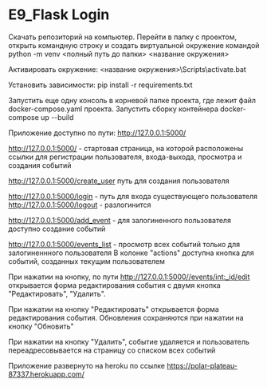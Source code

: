 # E9_Flask Login

Скачать репозиторий на компьютер. Перейти в папку с проектом, открыть командную строку и создать виртуальной окружение командой python -m venv <полный путь до папки> <название окружения>

Активировать окружение: <название окружения>\Scripts\activate.bat

Установить зависимости: pip install -r requirements.txt

Запустить еще одну консоль в корневой папке проекта, где лежит файл docker-compose.yaml проекта. Запустить сборку контейнера docker-compose up --build

Приложение доступно по пути: http://127.0.0.1:5000/

http://127.0.0.1:5000/ - стартовая страница, на которой расположены ссылки для регистрации пользователя, входа-выхода, просмотра и создания событий

http://127.0.0.1:5000/create_user путь для создания пользователя

http://127.0.0.1:5000/login - путь для входа существующего пользователя http://127.0.0.1:5000/logout - разлогинится

http://127.0.0.1:5000/add_event - для залогиненного пользователя доступно создание событий

http://127.0.0.1:5000/events_list - просмотр всех событий только для залогиненнного пользователя В колонке "actions" доступна кнопка для событий, созданных текущим пользователем

При нажатии на кнопку, по пути http://127.0.0.1:5000//events/int:_id/edit открывается форма редактирования события с двумя кнопка "Редактировать", "Удалить".

При нажатии на кнопку "Редактировать" открывается форма редактирования события. Обновления сохраняются при нажатии на кнопку "Обновить"

При нажатии на кнопку "Удалить", событие удаляется и пользователь переадресовывается на страницу со списком всех событий

Приложение развернуто на heroku по ссылке
https://polar-plateau-87337.herokuapp.com/
